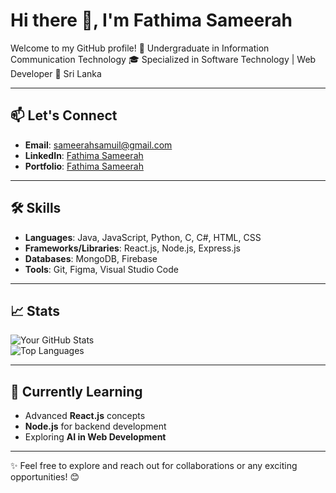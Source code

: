 # Hi there 👋, I'm Fathima Sameerah  

Welcome to my GitHub profile!
🌟 Undergraduate in Information Communication Technology
🎓 Specialized in Software Technology | Web Developer 
📍 Sri Lanka

---

## 📫 Let's Connect  

- **Email**: [sameerahsamuil@gmail.com](mailto:sameerahsamuil@gnail.com)  
- **LinkedIn**: [Fathima Sameerah](www.linkedin.com/in/fathima-sameerah-000401219)  
- **Portfolio**: [Fathima Sameerah](https://fathima-sameerah.github.io/My-Portfolio-Website/)  

---

## 🛠️ Skills  

- **Languages**: Java, JavaScript, Python, C, C#, HTML, CSS  
- **Frameworks/Libraries**: React.js, Node.js, Express.js  
- **Databases**: MongoDB, Firebase  
- **Tools**: Git, Figma, Visual Studio Code  

---

## 📈 Stats  

![Your GitHub Stats](https://github-readme-stats.vercel.app/api?username=yourusername&show_icons=true&theme=radical)  
![Top Languages](https://github-readme-stats.vercel.app/api/top-langs/?username=yourusername&layout=compact&theme=radical)  

---

## 🌱 Currently Learning  

- Advanced **React.js** concepts  
- **Node.js** for backend development  
- Exploring **AI in Web Development**  

---

✨ Feel free to explore and reach out for collaborations or any exciting opportunities! 😊  

